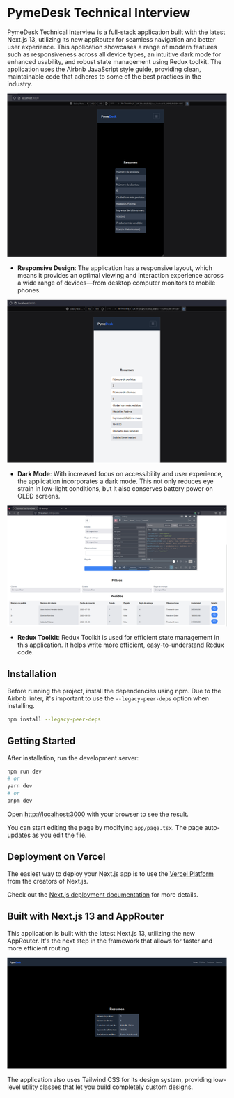 # PymeDesk Technical Interview 

PymeDesk Technical Interview is a full-stack application built with the latest Next.js 13, utilizing its new appRouter for seamless navigation and better user experience. This application showcases a range of modern features such as responsiveness across all device types, an intuitive dark mode for enhanced usability, and robust state management using Redux toolkit. The application uses the Airbnb JavaScript style guide, providing clean, maintainable code that adheres to some of the best practices in the industry.

![Responsive Design](./docs/Responsive.png)

* **Responsive Design**: The application has a responsive layout, which means it provides an optimal viewing and interaction experience across a wide range of devices—from desktop computer monitors to mobile phones.

![Dark Mode](./docs/DarkTheme.png)

* **Dark Mode**: With increased focus on accessibility and user experience, the application incorporates a dark mode. This not only reduces eye strain in low-light conditions, but it also conserves battery power on OLED screens.

![Redux Toolkit](./docs/ReduxToolkit.png)

* **Redux Toolkit**: Redux Toolkit is used for efficient state management in this application. It helps write more efficient, easy-to-understand Redux code.

## Installation

Before running the project, install the dependencies using npm. Due to the Airbnb linter, it's important to use the `--legacy-peer-deps` option when installing.

```bash
npm install --legacy-peer-deps
```

## Getting Started

After installation, run the development server:

```bash
npm run dev
# or
yarn dev
# or
pnpm dev
```

Open [http://localhost:3000](http://localhost:3000) with your browser to see the result.

You can start editing the page by modifying `app/page.tsx`. The page auto-updates as you edit the file.

## Deployment on Vercel

The easiest way to deploy your Next.js app is to use the [Vercel Platform](https://vercel.com/new?utm_medium=default-template&filter=next.js&utm_source=create-next-app&utm_campaign=create-next-app-readme) from the creators of Next.js.

Check out the [Next.js deployment documentation](https://nextjs.org/docs/deployment) for more details.

## Built with Next.js 13 and AppRouter

This application is built with the latest Next.js 13, utilizing the new AppRouter. It's the next step in the framework that allows for faster and more efficient routing. 

![Next.js and Tailwind CSS](./docs/TailwindCSS.png)

The application also uses Tailwind CSS for its design system, providing low-level utility classes that let you build completely custom designs.
